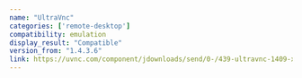 ```yaml
---
name: "UltraVnc"
categories: ['remote-desktop']
compatibility: emulation
display_result: "Compatible"
version_from: "1.4.3.6"
link: https://uvnc.com/component/jdownloads/send/0-/439-ultravnc-1409-x86-setup.html?Itemid=0
---
```


